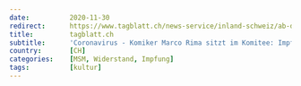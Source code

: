 ```yaml
---
date:          2020-11-30
redirect:      https://www.tagblatt.ch/news-service/inland-schweiz/ab-dienstag-wird-gegen-die-impfpflicht-unterschriften-gesammelt-ld.2070111
title:         tagblatt.ch
subtitle:      'Coronavirus - Komiker Marco Rima sitzt im Komitee: Impfkritiker sammeln Unterschriften für eine Initiative'
country:       [CH]
categories:    [MSM, Widerstand, Impfung]
tags:          [kultur]
---
```

